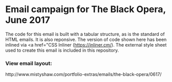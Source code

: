 <h1>Email campaign for The Black Opera, June 2017</h1>

The code for this email is built with a tabular structure, as is the standard of HTML emails. It is also reponsive. The version of code shown here has been inlined via <a href="CSS Inliner (https://inliner.cm/). The external style sheet used to create this email is included in this repository.

<h3>View email layout:</h3>
http://www.mistyshaw.com/portfolio-extras/emails/the-black-opera/0617/
